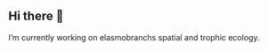 ## Hi there 👋

I’m currently working on elasmobranchs spatial and trophic ecology.
<!--
**BenMarsaly/BenMarsaly** is a ✨ _special_ ✨ repository because its `README.md` (this file) appears on your GitHub profile.

Here are some ideas to get you started:

- 🔭 I’m currently working on elasmobranchs spatial and trophic ecology
- 🌱 I’m currently learning how to learn.
- 👯 I’m looking to collaborate on ...
- 🤔 I’m looking for help with ...
- 💬 Ask me about ...
- 📫 How to reach me: ...
- 😄 Pronouns: ...
- ⚡ Fun fact: ...
-->
